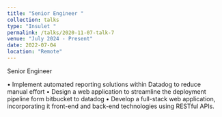 ```yaml
---
title: "Senior Engineer "
collection: talks
type: "Insulet "
permalink: /talks/2020-11-07-talk-7
venue: "July 2024 - Present"
date: 2022-07-04
location: "Remote"
---
```


Senior Engineer 

• Implement automated reporting solutions within Datadog to reduce manual effort
• Design a web application to streamline the deployment pipeline form bitbucket to datadog
• Develop a full-stack web application, incorporating it front-end and back-end technologies using RESTful APIs.